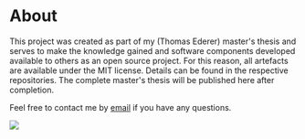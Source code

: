 ---
---

# About 

This project was created as part of my (Thomas Ederer) master's thesis and serves to make the knowledge gained and software components developed available to others as an open source project. For this reason, all artefacts are available under the MIT license. Details can be found in the respective repositories. The complete master's thesis will be published here after completion. 

Feel free to contact me by [email](mailto:thomas@orchideenvermehrung.at) if you have any questions.

<img src="/images/logo_white_on_bluegreen.svg" class="figure-img img-fluid">